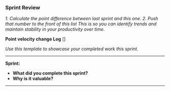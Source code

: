 ### Sprint Review

_1. Calculate the point difference between last sprint and this one._
_2. Push that number to the front of this list_
_This is so you can identify trends and maintain stability in your productivity over time._

__Point velocity change Log__ []

_Use this template to showcase your completed work this sprint._
***
__Sprint:__
 - __What did you complete this sprint?__
 - __Why is it valuable?__
***
